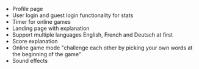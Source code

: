 - Profile page
- User login and guest login functionality for stats
- Timer for online games
- Landing page with explanation
- Support multiple languages English, French and Deutsch at first
- Score explanation
- Online game mode "challenge each other by picking your own words at the beginning of the game"
- Sound effects